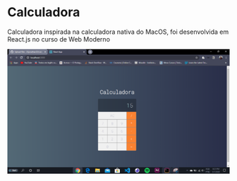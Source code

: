 # Calculadora
Calculadora inspirada na calculadora nativa do MacOS, foi desenvolvida em React.js no curso de Web Moderno

![](/images_project_complete/project_complete.PNG)
